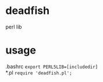 # deadfish
perl lib

# usage
.bashrc
`export PERL5LIB=[includedir]`  
\*.pl
`require 'deadfish.pl';`  

